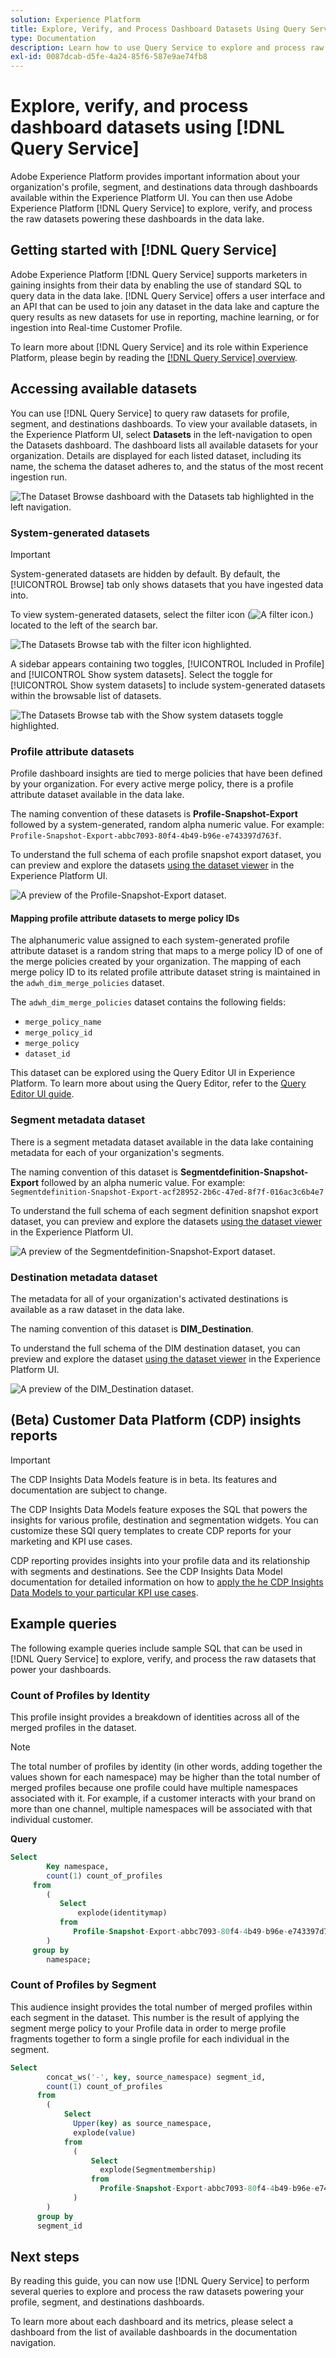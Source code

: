 ```yaml
---
solution: Experience Platform
title: Explore, Verify, and Process Dashboard Datasets Using Query Service
type: Documentation
description: Learn how to use Query Service to explore and process raw datasets powering profile, segment, and destination dashboards in Experience Platform.
exl-id: 0087dcab-d5fe-4a24-85f6-587e9ae74fb8
---
```

# Explore, verify, and process dashboard datasets using [!DNL Query Service]

Adobe Experience Platform provides important information about your organization's profile, segment, and destinations data through dashboards available within the Experience Platform UI. You can then use Adobe Experience Platform [!DNL Query Service] to explore, verify, and process the raw datasets powering these dashboards in the data lake.

## Getting started with [!DNL Query Service] 

Adobe Experience Platform [!DNL Query Service] supports marketers in gaining insights from their data by enabling the use of standard SQL to query data in the data lake. [!DNL Query Service] offers a user interface and an API that can be used to join any dataset in the data lake and capture the query results as new datasets for use in reporting, machine learning, or for ingestion into Real-time Customer Profile. 

To learn more about [!DNL Query Service] and its role within Experience Platform, please begin by reading the [[!DNL Query Service] overview](../query-service/home.md).

## Accessing available datasets

You can use [!DNL Query Service] to query raw datasets for profile, segment, and destinations dashboards. To view your available datasets, in the Experience Platform UI, select **Datasets** in the left-navigation to open the Datasets dashboard. The dashboard lists all available datasets for your organization. Details are displayed for each listed dataset, including its name, the schema the dataset adheres to, and the status of the most recent ingestion run.

![The Dataset Browse dashboard with the Datasets tab highlighted in the left navigation.](./images/query/browse-datasets.png)

### System-generated datasets

>[!IMPORTANT]
>
>System-generated datasets are hidden by default. By default, the [!UICONTROL Browse] tab only shows datasets that you have ingested data into.

To view system-generated datasets, select the filter icon (![A filter icon.](./images/query/filter.png)) located to the left of the search bar.

![The Datasets Browse tab with the filter icon highlighted.](./images/query/filter-datasets.png)

A sidebar appears containing two toggles, [!UICONTROL Included in Profile] and [!UICONTROL Show system datasets]. Select the toggle for [!UICONTROL Show system datasets] to include system-generated datasets within the browsable list of datasets.

![The Datasets Browse tab with the Show system datasets toggle highlighted.](./images/query/show-system-datasets.png)

### Profile attribute datasets

Profile dashboard insights are tied to merge policies that have been defined by your organization. For every active merge policy, there is a profile attribute dataset available in the data lake. 

The naming convention of these datasets is **Profile-Snapshot-Export** followed by a system-generated, random alpha numeric value. For example: `Profile-Snapshot-Export-abbc7093-80f4-4b49-b96e-e743397d763f`.

To understand the full schema of each profile snapshot export dataset, you can preview and explore the datasets [using the dataset viewer](../catalog/datasets/user-guide.md) in the Experience Platform UI.

![A preview of the Profile-Snapshot-Export dataset.](images/query/profile-attribute.png)

#### Mapping profile attribute datasets to merge policy IDs

The alphanumeric value assigned to each system-generated profile attribute dataset is a random string that maps to a merge policy ID of one of the merge policies created by your organization. The mapping of each merge policy ID to its related profile attribute dataset string is maintained in the `adwh_dim_merge_policies` dataset. 

The `adwh_dim_merge_policies` dataset contains the following fields:

* `merge_policy_name`
* `merge_policy_id`
* `merge_policy`
* `dataset_id`

This dataset can be explored using the Query Editor UI in Experience Platform. To learn more about using the Query Editor, refer to the [Query Editor UI guide](../query-service/ui/user-guide.md).

### Segment metadata dataset

There is a segment metadata dataset available in the data lake containing metadata for each of your organization's segments.

The naming convention of this dataset is **Segmentdefinition-Snapshot-Export** followed by an alpha numeric value. For example: `Segmentdefinition-Snapshot-Export-acf28952-2b6c-47ed-8f7f-016ac3c6b4e7`

To understand the full schema of each segment definition snapshot export dataset, you can preview and explore the datasets [using the dataset viewer](../catalog/datasets/user-guide.md) in the Experience Platform UI.

![A preview of the Segmentdefinition-Snapshot-Export dataset.](images/query/segment-metadata.png)

### Destination metadata dataset

The metadata for all of your organization's activated destinations is available as a raw dataset in the data lake.

The naming convention of this dataset is **DIM_Destination**.

To understand the full schema of the DIM destination dataset, you can preview and explore the dataset [using the dataset viewer](../catalog/datasets/user-guide.md) in the Experience Platform UI.

![A preview of the DIM_Destination dataset.](images/query/destinations-metadata.png)

## (Beta) Customer Data Platform (CDP) insights reports

>[!IMPORTANT]
>
>The CDP Insights Data Models feature is in beta. Its features and documentation are subject to change.
 
The CDP Insights Data Models feature exposes the SQL that powers the insights for various profile, destination and segmentation widgets. You can customize these SQl query templates to create CDP reports for your marketing and KPI use cases.

CDP reporting provides insights into your profile data and its relationship with segments and destinations. See the CDP Insights Data Model documentation for detailed information on how to [apply the he CDP Insights Data Models to your particular KPI use cases](./cdp-insights-data-model.md). 

## Example queries

The following example queries include sample SQL that can be used in [!DNL Query Service] to explore, verify, and process the raw datasets that power your dashboards.

### Count of Profiles by Identity

This profile insight provides a breakdown of identities across all of the merged profiles in the dataset. 

>[!NOTE]
>
>The total number of profiles by identity (in other words, adding together the values shown for each namespace) may be higher than the total number of merged profiles because one profile could have multiple namespaces associated with it. For example, if a customer interacts with your brand on more than one channel, multiple namespaces will be associated with that individual customer.

**Query**

```sql
Select
        Key namespace,
        count(1) count_of_profiles
     from
        (
           Select
               explode(identitymap)
           from
              Profile-Snapshot-Export-abbc7093-80f4-4b49-b96e-e743397d763f
        )
     group by
        namespace;
```

### Count of Profiles by Segment

This audience insight provides the total number of merged profiles within each segment in the dataset. This number is the result of applying the segment merge policy to your Profile data in order to merge profile fragments together to form a single profile for each individual in the segment. 

```sql
Select          
        concat_ws('-', key, source_namespace) segment_id,
        count(1) count_of_profiles
      from
        (
            Select
              Upper(key) as source_namespace,
              explode(value)
            from
              (
                  Select
                    explode(Segmentmembership)
                  from
                    Profile-Snapshot-Export-abbc7093-80f4-4b49-b96e-e743397d763f
              )
        )
      group by
      segment_id
```

## Next steps

By reading this guide, you can now use [!DNL Query Service] to perform several queries to explore and process the raw datasets powering your profile, segment, and destinations dashboards. 

To learn more about each dashboard and its metrics, please select a dashboard from the list of available dashboards in the documentation navigation.
